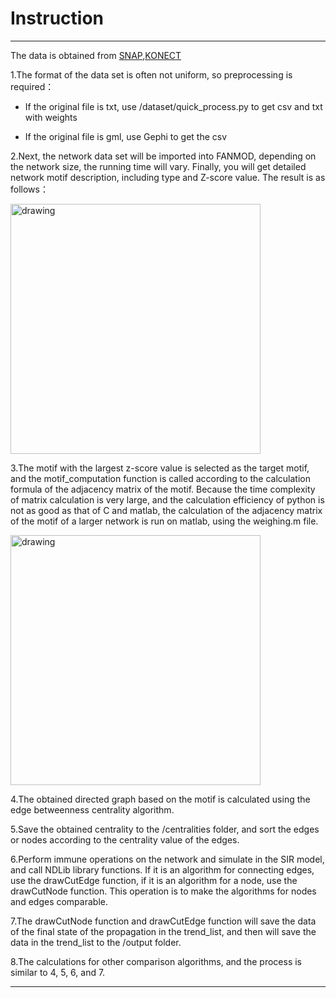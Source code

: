 # Instruction

********************************
The data is obtained from [SNAP](http://snap.stanford.edu/data/index.html),[KONECT](http://konect.uni-koblenz.de/networks/)  

1.The format of the data set is often not uniform, so preprocessing is required：  

- If the original file is txt, use /dataset/quick_process.py to get csv and txt with weights

- If the original file is gml, use Gephi to get the csv
   

2.Next, the network data set will be imported into FANMOD, depending on the network size, the running time will vary. Finally, you will get detailed network motif description, including type and Z-score value. The result is as follows：

<img src="..\pic\pic1.png" alt="drawing" width="400"/>

3.The motif with the largest z-score value is selected as the target motif, and the motif_computation function is called according to the calculation formula of the adjacency matrix of the motif. Because the time complexity of matrix calculation is very large, and the calculation efficiency of python is not as good as that of C and matlab, the calculation of the adjacency matrix of the motif of a larger network is run on matlab, using the weighing.m file. 

<img src="..\pic\pic2.png" alt="drawing" width="400"/>

4.The obtained directed graph based on the motif is calculated using the edge betweenness centrality algorithm.

5.Save the obtained centrality to the /centralities folder, and sort the edges or nodes according to the centrality value of the edges. 

6.Perform immune operations on the network and simulate in the SIR model, and call NDLib library functions. If it is an algorithm for connecting edges, use the drawCutEdge function, if it is an algorithm for a node, use the drawCutNode function. This operation is to make the algorithms for nodes and edges comparable.

7.The drawCutNode function and drawCutEdge function will save the data of the final state of the propagation in the trend_list, and then will save the data in the trend_list to the /output folder.

8.The calculations for other comparison algorithms, and the process is similar to 4, 5, 6, and 7. 

********************************

